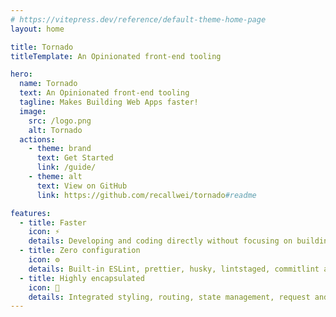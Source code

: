 ```yaml
---
# https://vitepress.dev/reference/default-theme-home-page
layout: home

title: Tornado
titleTemplate: An Opinionated front-end tooling

hero:
  name: Tornado
  text: An Opinionated front-end tooling
  tagline: Makes Building Web Apps faster!
  image:
    src: /logo.png
    alt: Tornado
  actions:
    - theme: brand
      text: Get Started
      link: /guide/
    - theme: alt
      text: View on GitHub
      link: https://github.com/recallwei/tornado#readme

features:
  - title: Faster
    icon: ⚡
    details: Developing and coding directly without focusing on building projects.
  - title: Zero configuration
    icon: ⚙
    details: Built-in ESLint, prettier, husky, lintstaged, commitlint and other mainstream front-end engineering suites.
  - title: Highly encapsulated
    icon: 🚀
    details: Integrated styling, routing, state management, request and other libraries，freeing your hands.
---
```

